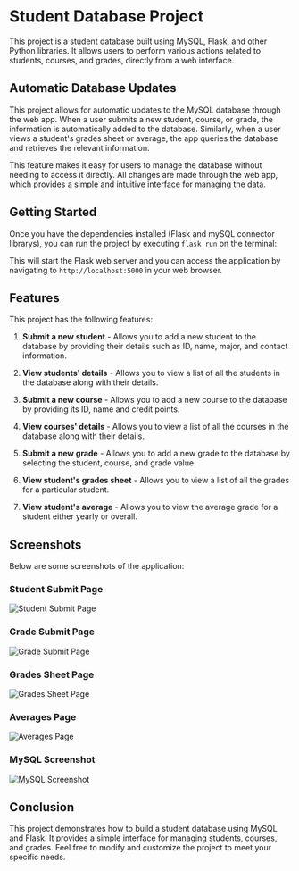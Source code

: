 # Student Database Project

This project is a student database built using MySQL, Flask, and other Python libraries. It allows users to perform various actions related to students, courses, and grades, directly from a web interface.

## Automatic Database Updates

This project allows for automatic updates to the MySQL database through the web app. When a user submits a new student, course, or grade, the information is automatically added to the database. Similarly, when a user views a student's grades sheet or average, the app queries the database and retrieves the relevant information.

This feature makes it easy for users to manage the database without needing to access it directly. All changes are made through the web app, which provides a simple and intuitive interface for managing the data.


## Getting Started

Once you have the dependencies installed (Flask and mySQL connector librarys), you can run the project by executing `flask run` on the terminal:

This will start the Flask web server and you can access the application by navigating to `http://localhost:5000` in your web browser.

## Features

This project has the following features:

1. <b>Submit a new student</b> - Allows you to add a new student to the database by providing their details such as ID, name, major, and contact information.

2. <b>View students' details</b> - Allows you to view a list of all the students in the database along with their details.

3. <b>Submit a new course</b> - Allows you to add a new course to the database by providing its ID, name and credit points.

4. <b>View courses' details</b> - Allows you to view a list of all the courses in the database along with their details.

5. <b>Submit a new grade</b> - Allows you to add a new grade to the database by selecting the student, course, and grade value.

6. <b>View student's grades sheet</b> - Allows you to view a list of all the grades for a particular student.

7. <b>View student's average</b> - Allows you to view the average grade for a student either yearly or overall.

## Screenshots

Below are some screenshots of the application:

### Student Submit Page

![Student Submit Page](screenshots/student_submit.png)

### Grade Submit Page

![Grade Submit Page](screenshots/grade_submit.png)

### Grades Sheet Page

![Grades Sheet Page](screenshots/grades_sheet.png)

### Averages Page

![Averages Page](screenshots/averages.png)

### MySQL Screenshot

![MySQL Screenshot](screenshots/mysql.png)

## Conclusion

This project demonstrates how to build a student database using MySQL and Flask. It provides a simple interface for managing students, courses, and grades. Feel free to modify and customize the project to meet your specific needs.
